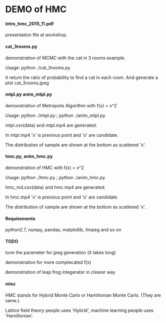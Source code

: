 DEMO of HMC
=========

#### intro\_hmc\_2015\_11.pdf

presentation file at workshop.

#### cat\_3rooms.py

demonstration of MCMC with the cat in 3 rooms example.

Usage: python ./cat_3rooms.py

It return the ratio of probability to find a cat in each room. And generate a plot cat_3rooms.jpeg

#### mtpl.py anim\_mtpl.py

demonstration of Metropolis Algorithm with f(x) = x^2

Usage: python ./mtpl.py ; python ./anim_mtpl.py

mtpl.csv(data) and mtpl.mp4 are generated. 

In mtpl.mp4 'x' is previous point and 'o' are candidate. 

The distribution of sample are shown at the bottom as scattered 'x'.

#### hmc.py, anim\_hmc.py

demonstration of HMC with f(x) = x^2

Usage: python ./hmc.py ; python ./anim_hmc.py

hmc_md.csv(data) and hmc.mp4 are generated. 

In hmc.mp4 'x' is previous point and 'o' are candidate. 

The distribution of sample are shown at the bottom as scattered 'x'.

#### Requirements

python2.7, numpy, pandas, matplotlib, llmpeg and so on

#### TODO

tune the parameter for jpeg generation (it takes long)  

demonstration for more complecated f(x)

demonstration of leap frog integerator in clearer way

#### misc

HMC stands for Hybrid Monte Carlo or Hamiltonian Monte Carlo. (They are same.)

Lattice field theory people uses 'Hybrid', machine learning people uses 'Hamiltonian'.
